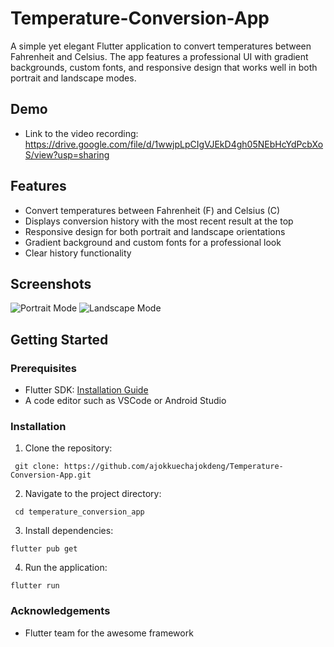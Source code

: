 # Temperature-Conversion-App
A simple yet elegant Flutter application to convert temperatures between Fahrenheit and Celsius. The app features a professional UI with gradient backgrounds, custom fonts, and responsive design that works well in both portrait and landscape modes.

## Demo 

- Link to the video recording: https://drive.google.com/file/d/1wwjpLpCIgVJEkD4gh05NEbHcYdPcbXoS/view?usp=sharing

## Features

- Convert temperatures between Fahrenheit (F) and Celsius (C)
- Displays conversion history with the most recent result at the top
- Responsive design for both portrait and landscape orientations
- Gradient background and custom fonts for a professional look
- Clear history functionality

## Screenshots

![Portrait Mode](screenshots/portrait_mode.png)
![Landscape Mode](screenshots/landscape_mode.png)

## Getting Started

### Prerequisites

- Flutter SDK: [Installation Guide](https://flutter.dev/docs/get-started/install)
- A code editor such as VSCode or Android Studio

### Installation

1. Clone the repository:

```
 git clone: https://github.com/ajokkuechajokdeng/Temperature-Conversion-App.git
```

2. Navigate to the project directory:

```
 cd temperature_conversion_app
```

3. Install dependencies:

```
flutter pub get
```

4. Run the application:

```
flutter run
```

### Acknowledgements
- Flutter team for the awesome framework

